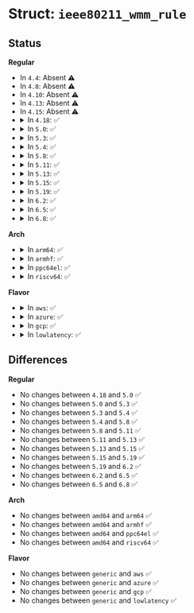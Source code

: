 # Struct: <code>ieee80211_wmm_rule</code>

## Status
<b>Regular</b>
<ul>
<li>
In <code>4.4</code>: Absent ⚠️
</li>
<li>
In <code>4.8</code>: Absent ⚠️
</li>
<li>
In <code>4.10</code>: Absent ⚠️
</li>
<li>
In <code>4.13</code>: Absent ⚠️
</li>
<li>
In <code>4.15</code>: Absent ⚠️
</li>
<li>
<details>
<summary>In <code>4.18</code>: ✅</summary>

```c
struct ieee80211_wmm_rule {
    struct ieee80211_wmm_ac client[4];
    struct ieee80211_wmm_ac ap[4];
};
```
</details>
</li>
<li>
<details>
<summary>In <code>5.0</code>: ✅</summary>

```c
struct ieee80211_wmm_rule {
    struct ieee80211_wmm_ac client[4];
    struct ieee80211_wmm_ac ap[4];
};
```
</details>
</li>
<li>
<details>
<summary>In <code>5.3</code>: ✅</summary>

```c
struct ieee80211_wmm_rule {
    struct ieee80211_wmm_ac client[4];
    struct ieee80211_wmm_ac ap[4];
};
```
</details>
</li>
<li>
<details>
<summary>In <code>5.4</code>: ✅</summary>

```c
struct ieee80211_wmm_rule {
    struct ieee80211_wmm_ac client[4];
    struct ieee80211_wmm_ac ap[4];
};
```
</details>
</li>
<li>
<details>
<summary>In <code>5.8</code>: ✅</summary>

```c
struct ieee80211_wmm_rule {
    struct ieee80211_wmm_ac client[4];
    struct ieee80211_wmm_ac ap[4];
};
```
</details>
</li>
<li>
<details>
<summary>In <code>5.11</code>: ✅</summary>

```c
struct ieee80211_wmm_rule {
    struct ieee80211_wmm_ac client[4];
    struct ieee80211_wmm_ac ap[4];
};
```
</details>
</li>
<li>
<details>
<summary>In <code>5.13</code>: ✅</summary>

```c
struct ieee80211_wmm_rule {
    struct ieee80211_wmm_ac client[4];
    struct ieee80211_wmm_ac ap[4];
};
```
</details>
</li>
<li>
<details>
<summary>In <code>5.15</code>: ✅</summary>

```c
struct ieee80211_wmm_rule {
    struct ieee80211_wmm_ac client[4];
    struct ieee80211_wmm_ac ap[4];
};
```
</details>
</li>
<li>
<details>
<summary>In <code>5.19</code>: ✅</summary>

```c
struct ieee80211_wmm_rule {
    struct ieee80211_wmm_ac client[4];
    struct ieee80211_wmm_ac ap[4];
};
```
</details>
</li>
<li>
<details>
<summary>In <code>6.2</code>: ✅</summary>

```c
struct ieee80211_wmm_rule {
    struct ieee80211_wmm_ac client[4];
    struct ieee80211_wmm_ac ap[4];
};
```
</details>
</li>
<li>
<details>
<summary>In <code>6.5</code>: ✅</summary>

```c
struct ieee80211_wmm_rule {
    struct ieee80211_wmm_ac client[4];
    struct ieee80211_wmm_ac ap[4];
};
```
</details>
</li>
<li>
<details>
<summary>In <code>6.8</code>: ✅</summary>

```c
struct ieee80211_wmm_rule {
    struct ieee80211_wmm_ac client[4];
    struct ieee80211_wmm_ac ap[4];
};
```
</details>
</li>
</ul>
<b>Arch</b>
<ul>
<li>
<details>
<summary>In <code>arm64</code>: ✅</summary>

```c
struct ieee80211_wmm_rule {
    struct ieee80211_wmm_ac client[4];
    struct ieee80211_wmm_ac ap[4];
};
```
</details>
</li>
<li>
<details>
<summary>In <code>armhf</code>: ✅</summary>

```c
struct ieee80211_wmm_rule {
    struct ieee80211_wmm_ac client[4];
    struct ieee80211_wmm_ac ap[4];
};
```
</details>
</li>
<li>
<details>
<summary>In <code>ppc64el</code>: ✅</summary>

```c
struct ieee80211_wmm_rule {
    struct ieee80211_wmm_ac client[4];
    struct ieee80211_wmm_ac ap[4];
};
```
</details>
</li>
<li>
<details>
<summary>In <code>riscv64</code>: ✅</summary>

```c
struct ieee80211_wmm_rule {
    struct ieee80211_wmm_ac client[4];
    struct ieee80211_wmm_ac ap[4];
};
```
</details>
</li>
</ul>
<b>Flavor</b>
<ul>
<li>
<details>
<summary>In <code>aws</code>: ✅</summary>

```c
struct ieee80211_wmm_rule {
    struct ieee80211_wmm_ac client[4];
    struct ieee80211_wmm_ac ap[4];
};
```
</details>
</li>
<li>
<details>
<summary>In <code>azure</code>: ✅</summary>

```c
struct ieee80211_wmm_rule {
    struct ieee80211_wmm_ac client[4];
    struct ieee80211_wmm_ac ap[4];
};
```
</details>
</li>
<li>
<details>
<summary>In <code>gcp</code>: ✅</summary>

```c
struct ieee80211_wmm_rule {
    struct ieee80211_wmm_ac client[4];
    struct ieee80211_wmm_ac ap[4];
};
```
</details>
</li>
<li>
<details>
<summary>In <code>lowlatency</code>: ✅</summary>

```c
struct ieee80211_wmm_rule {
    struct ieee80211_wmm_ac client[4];
    struct ieee80211_wmm_ac ap[4];
};
```
</details>
</li>
</ul>

## Differences
<b>Regular</b>
<ul>
<li>
No changes between <code>4.18</code> and <code>5.0</code> ✅
</li>
<li>
No changes between <code>5.0</code> and <code>5.3</code> ✅
</li>
<li>
No changes between <code>5.3</code> and <code>5.4</code> ✅
</li>
<li>
No changes between <code>5.4</code> and <code>5.8</code> ✅
</li>
<li>
No changes between <code>5.8</code> and <code>5.11</code> ✅
</li>
<li>
No changes between <code>5.11</code> and <code>5.13</code> ✅
</li>
<li>
No changes between <code>5.13</code> and <code>5.15</code> ✅
</li>
<li>
No changes between <code>5.15</code> and <code>5.19</code> ✅
</li>
<li>
No changes between <code>5.19</code> and <code>6.2</code> ✅
</li>
<li>
No changes between <code>6.2</code> and <code>6.5</code> ✅
</li>
<li>
No changes between <code>6.5</code> and <code>6.8</code> ✅
</li>
</ul>
<b>Arch</b>
<ul>
<li>
No changes between <code>amd64</code> and <code>arm64</code> ✅
</li>
<li>
No changes between <code>amd64</code> and <code>armhf</code> ✅
</li>
<li>
No changes between <code>amd64</code> and <code>ppc64el</code> ✅
</li>
<li>
No changes between <code>amd64</code> and <code>riscv64</code> ✅
</li>
</ul>
<b>Flavor</b>
<ul>
<li>
No changes between <code>generic</code> and <code>aws</code> ✅
</li>
<li>
No changes between <code>generic</code> and <code>azure</code> ✅
</li>
<li>
No changes between <code>generic</code> and <code>gcp</code> ✅
</li>
<li>
No changes between <code>generic</code> and <code>lowlatency</code> ✅
</li>
</ul>
